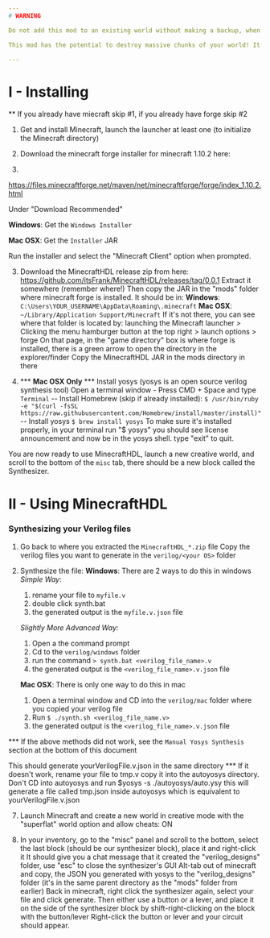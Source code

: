 ```yaml
---
# WARNING

Do not add this mod to an existing world without making a backup, when circuits are generated, the entire volume that the circuit will take up is deleted and there is no way to know the size of the generated circuit before having generated it once.

This mod has the potential to destroy massive chunks of your world! It is intended to be used in creative, superflat worlds that are dedicated specifically to this mod.

---
```

# I - Installing

** If you already have miecraft skip #1, if you already have forge skip #2

1. Get and install Minecraft, launch the launcher at least one (to initialize the Minecraft directory)

2. Download the minecraft forge installer for minecraft 1.10.2 here: 
3. 
https://files.minecraftforge.net/maven/net/minecraftforge/forge/index_1.10.2.html

Under "Download Recommended"

**Windows**: Get the `Windows Installer`

**Mac OSX**: Get the `Installer` JAR

Run the installer and select the "Minecraft Client" option when prompted.

3. Download the MinecraftHDL release zip from here:
https://github.com/itsFrank/MinecraftHDL/releases/tag/0.0.1
Extract it somewhere (remember where!)
Then copy the JAR in the "mods" folder where minecraft forge is installed.
It should be in:
**Windows**: `C:\Users\YOUR_USERNAME\AppData\Roaming\.minecraft`
**Mac OSX**: `~/Library/Application Support/Minecraft`
If it's not there, you can see where that folder is located by:
launching the Minecraft launcher >  Clicking the menu hamburger button at the top right >   launch options > forge
On that page, in the "game directory" box is where forge is installed, there is a green arrow to open the directory in the explorer/finder
Copy the MinecraftHDL JAR in the mods directory in there

4. *** **Mac OSX Only** *** Install yosys (yosys is an open source verilog synthesis tool)
Open a terminal window - Press CMD + Space and type `Terminal`
-- Install Homebrew (skip if already installed):
   `$ /usr/bin/ruby -e "$(curl -fsSL https://raw.githubusercontent.com/Homebrew/install/master/install)"`
-- Install yosys
`$ brew install yosys`
To make sure it's installed properly, in your terminal run "$ yosys" you should see license announcement and now be in the yosys shell. type "exit" to quit.


You are now ready to use MinecraftHDL, launch a new creative world, and scroll to the bottom of the `misc` tab, there should be a new block called the Synthesizer.

# II - Using MinecraftHDL

### Synthesizing your Verilog files

1. Go back to where you extracted the `MinecraftHDL_*.zip` file
Copy the verilog files you want to generate in the `verilog/<your OS>` folder

2. Synthesize the file:
**Windows**:
There are 2 ways to do this in windows
*Simple Way*:
    1. rename your file to `myfile.v`
    2. double click synth.bat
    3. the generated output is the `myfile.v.json` file

    *Slightly More Advanced Way:*
    1. Open a the command prompt
    2. Cd to the `verilog/windows` folder
    3. run the command `> synth.bat <verilog_file_name>.v`
    4. the generated output is the `<verilog_file_name>.v.json` file

    **Mac OSX**:
    There is only one way to do this in mac
    1. Open a terminal window and CD into the `verilog/mac` folder where you copied your verilog file
    2. Run `$ ./synth.sh <verilog_file_name.v>`
    3. the generated output is the `<verilog_file_name>.v.json` file
    
    
 *** If the above methods did not work, see the `Manual Yosys Synthesis` section at the bottom of this document 

This should generate yourVerilogFile.v.json in the same directory
*** If it doesn't work, rename your file to tmp.v copy it into the autoyosys directory. Don't CD into autoyosys and run $yosys -s ./autoyosys/auto.ysy
        this will generate a file called tmp.json inside autoyosys which is equivalent to yourVerilogFile.v.json

7. Launch Minecraft and create a new world in creative mode with the "superflat" world option and allow cheats: ON

8. In your inventory, go to the "misc" panel and scroll to the bottom, select the last block (should be our synthesizer block), place it and right-click it
It should give you a chat message that it created the "verilog_designs" folder, use "esc" to close the synthesizer's GUI
Alt-tab out of minecraft and copy, the JSON you generated with yosys to the "verilog_designs" folder (it's in the same parent directory as the "mods" folder from earlier)
Back in minecraft, right click the synthesizer again, select your file and click generate.
Then either use a button or a lever, and place it on the side of the synthesizer block by shift-right-clicking on the block with the button/lever
Right-click the button or lever and your circuit should appear.
